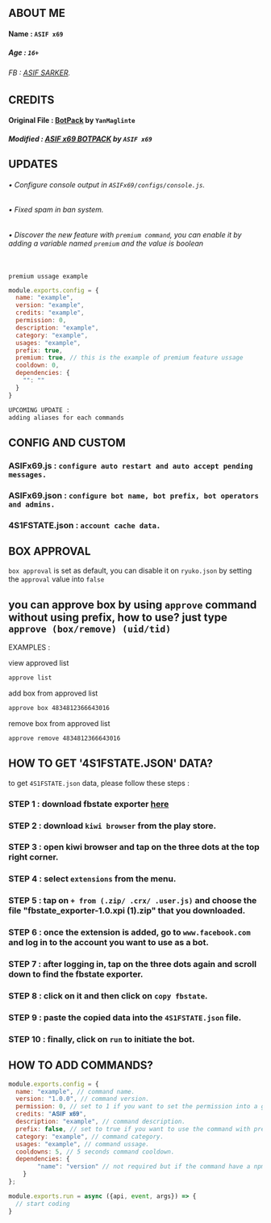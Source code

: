 ## ABOUT ME

#### Name : ```ASIF x69```</br>
##### Age : ```16+```</br>
###### FB : [ASIF SARKER](https://facebook.com/4S1F.403).</br>

## CREDITS

#### Original File : [BotPack](https://replit.com/@YanMaglinte/BotPack) by ```YanMaglinte```</br>

##### Modified : [ASIF x69 BOTPACK](https://replit.com/@hwxp1as66r/ASIF-x69-BOTPACK#ASIF.md) by ```ASIF x69```

## UPDATES

###### • Configure console output in ``ASIFx69/configs/console.js``.</br>
###### • Fixed spam in ban system.</br>
###### • Discover the new feature with ```premium command```, you can enable it by adding a variable named ```premium``` and the value is boolean</br></br>
```premium ussage example```
```js
module.exports.config = {
  name: "example",
  version: "example",
  credits: "example",
  permission: 0,
  description: "example",
  category: "example",
  usages: "example",
  prefix: true,
  premium: true, // this is the example of premium feature ussage
  cooldown: 0,
  dependencies: {
    "": ""
  }
}
```
```txt
UPCOMING UPDATE :
adding aliases for each commands
```

## CONFIG AND CUSTOM

### ASIFx69.js : ``configure auto restart and auto accept pending messages.``</br>

### ASIFx69.json : ``configure bot name, bot prefix, bot operators and admins.``</br>

### 4S1FSTATE.json : ``account cache data.``

## BOX APPROVAL

``box approval`` is set as default, you can disable it on ``ryuko.json`` by setting the ``approval`` value into ``false``</br>

## you can approve box by using ``approve`` command without using prefix, how to use? just type ``approve (box/remove) (uid/tid)``</br>

EXAMPLES : </br>

view approved list 
```txt 
approve list
```
add box from approved list 
```txt
approve box 4834812366643016
```
remove box from approved list 
```txt
approve remove 4834812366643016
```

## HOW TO GET '4S1FSTATE.JSON' DATA?

to get ``4S1FSTATE.json`` data, please follow these steps :</br>

### STEP 1 : download fbstate exporter [here](https://www.mediafire.com/file/vyy6jbo7ul2d3th/fbstate_exporter-1.0.xpi+(1).zip/file)</br>

### STEP 2 : download ``kiwi browser`` from the play store.</br>

### STEP 3 : open kiwi browser and tap on the three dots at the top right corner.</br>

### STEP 4 : select ``extensions`` from the menu.</br>

### STEP  5 : tap on ``+ from (.zip/ .crx/ .user.js)`` and choose the file "fbstate_exporter-1.0.xpi (1).zip" that you downloaded.</br>

### STEP  6 : once the extension is added, go to ``www.facebook.com`` and log in to the account you want to use as a bot.</br>

### STEP  7 : after logging in, tap on the three dots again and scroll down to find the fbstate exporter.</br>

### STEP  8 : click on it and then click on ``copy fbstate``.</br>

### STEP  9 : paste the copied data into the ``4S1FSTATE.json`` file.</br>

### STEP  10 : finally, click on ``run`` to initiate the bot.</br>


## HOW TO ADD COMMANDS?
```js
module.exports.config = {
  name: "example", // command name.
  version: "1.0.0", // command version.
  permission: 0, // set to 1 if you want to set the permission into a group admins, set to 2 if you want to set the permission into a bot admins, set to 3 if you want to set the permission into a bot operators.
  credits: "𝐀𝐒𝐈𝐅 𝐱𝟔𝟗",
  description: "example", // command description.
  prefix: false, // set to true if you want to use the command with prefix, set to false if you want to use the commands without prefix.
  category: "example", // command category.
  usages: "example", // command ussage.
  cooldowns: 5, // 5 seconds command cooldown.
  dependencies: {
		"name": "version" // not required but if the command have a npm packages, you can type the package name and version to automatically install the package.
	}
};

module.exports.run = async ({api, event, args}) => {
  // start coding
}
```
